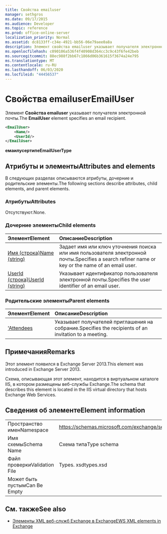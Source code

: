 ```yaml
---
title: Свойства emailuser
manager: sethgros
ms.date: 09/17/2015
ms.audience: Developer
ms.topic: reference
ms.prod: office-online-server
localization_priority: Normal
ms.assetid: dc8133ff-c34e-4921-bb56-06e79aee0a8a
description: Элемент свойства emailuser указывает получателя электронной почты.
ms.openlocfilehash: c090106a536f4f40908d364cc3c9c43f6fe42beb
ms.sourcegitcommit: 88ec988f2bb67c1866d06b361615f3674a24e795
ms.translationtype: MT
ms.contentlocale: ru-RU
ms.lasthandoff: 06/03/2020
ms.locfileid: "44456537"
---
```

# <a name="emailuser"></a><span data-ttu-id="5a1cd-103">Свойства emailuser</span><span class="sxs-lookup"><span data-stu-id="5a1cd-103">EmailUser</span></span>

<span data-ttu-id="5a1cd-104">Элемент **Свойства emailuser** указывает получателя электронной почты.</span><span class="sxs-lookup"><span data-stu-id="5a1cd-104">The **EmailUser** element specifies an email recipient.</span></span> 
  
```XML
<EmailUser>
    <Name/>
    <UserId/>
</EmailUser>
```

 <span data-ttu-id="5a1cd-105">**емаилусертипе**</span><span class="sxs-lookup"><span data-stu-id="5a1cd-105">**EmailUserType**</span></span>
## <a name="attributes-and-elements"></a><span data-ttu-id="5a1cd-106">Атрибуты и элементы</span><span class="sxs-lookup"><span data-stu-id="5a1cd-106">Attributes and elements</span></span>

<span data-ttu-id="5a1cd-107">В следующих разделах описываются атрибуты, дочерние и родительские элементы.</span><span class="sxs-lookup"><span data-stu-id="5a1cd-107">The following sections describe attributes, child elements, and parent elements.</span></span>
  
### <a name="attributes"></a><span data-ttu-id="5a1cd-108">Атрибуты</span><span class="sxs-lookup"><span data-stu-id="5a1cd-108">Attributes</span></span>

<span data-ttu-id="5a1cd-109">Отсутствуют.</span><span class="sxs-lookup"><span data-stu-id="5a1cd-109">None.</span></span>
  
### <a name="child-elements"></a><span data-ttu-id="5a1cd-110">Дочерние элементы</span><span class="sxs-lookup"><span data-stu-id="5a1cd-110">Child elements</span></span>

|<span data-ttu-id="5a1cd-111">**Элемент**</span><span class="sxs-lookup"><span data-stu-id="5a1cd-111">**Element**</span></span>|<span data-ttu-id="5a1cd-112">**Описание**</span><span class="sxs-lookup"><span data-stu-id="5a1cd-112">**Description**</span></span>|
|:-----|:-----|
|[<span data-ttu-id="5a1cd-113">Имя (строка)</span><span class="sxs-lookup"><span data-stu-id="5a1cd-113">Name (string)</span></span>](name-string.md) <br/> |<span data-ttu-id="5a1cd-114">Задает имя или ключ уточнения поиска или имя пользователя электронной почты.</span><span class="sxs-lookup"><span data-stu-id="5a1cd-114">Specifies a search refiner name or key or the name of an email user.</span></span>  <br/> |
|[<span data-ttu-id="5a1cd-115">UserId (строка)</span><span class="sxs-lookup"><span data-stu-id="5a1cd-115">UserId (string)</span></span>](userid-string.md) <br/> |<span data-ttu-id="5a1cd-116">Указывает идентификатор пользователя электронной почты.</span><span class="sxs-lookup"><span data-stu-id="5a1cd-116">Specifies the user identifier of an email user.</span></span>  <br/> |
   
### <a name="parent-elements"></a><span data-ttu-id="5a1cd-117">Родительские элементы</span><span class="sxs-lookup"><span data-stu-id="5a1cd-117">Parent elements</span></span>

|<span data-ttu-id="5a1cd-118">**Элемент**</span><span class="sxs-lookup"><span data-stu-id="5a1cd-118">**Element**</span></span>|<span data-ttu-id="5a1cd-119">**Описание**</span><span class="sxs-lookup"><span data-stu-id="5a1cd-119">**Description**</span></span>|
|:-----|:-----|
|[<span data-ttu-id="5a1cd-120">'</span><span class="sxs-lookup"><span data-stu-id="5a1cd-120">Attendees</span></span>](attendees.md) <br/> |<span data-ttu-id="5a1cd-121">Указывает получателей приглашения на собрание.</span><span class="sxs-lookup"><span data-stu-id="5a1cd-121">Specifies the recipients of an invitation to a meeting.</span></span>  <br/> |
   
## <a name="remarks"></a><span data-ttu-id="5a1cd-122">Примечания</span><span class="sxs-lookup"><span data-stu-id="5a1cd-122">Remarks</span></span>

<span data-ttu-id="5a1cd-123">Этот элемент появился в Exchange Server 2013.</span><span class="sxs-lookup"><span data-stu-id="5a1cd-123">This element was introduced in Exchange Server 2013.</span></span>
  
<span data-ttu-id="5a1cd-124">Схема, описывающая этот элемент, находится в виртуальном каталоге IIS, в котором размещены веб-службы Exchange.</span><span class="sxs-lookup"><span data-stu-id="5a1cd-124">The schema that describes this element is located in the IIS virtual directory that hosts Exchange Web Services.</span></span>
  
## <a name="element-information"></a><span data-ttu-id="5a1cd-125">Сведения об элементе</span><span class="sxs-lookup"><span data-stu-id="5a1cd-125">Element information</span></span>

|||
|:-----|:-----|
|<span data-ttu-id="5a1cd-126">Пространство имен</span><span class="sxs-lookup"><span data-stu-id="5a1cd-126">Namespace</span></span>  <br/> |https://schemas.microsoft.com/exchange/services/2006/types  <br/> |
|<span data-ttu-id="5a1cd-127">Имя схемы</span><span class="sxs-lookup"><span data-stu-id="5a1cd-127">Schema Name</span></span>  <br/> |<span data-ttu-id="5a1cd-128">Схема типа</span><span class="sxs-lookup"><span data-stu-id="5a1cd-128">Type schema</span></span>  <br/> |
|<span data-ttu-id="5a1cd-129">Файл проверки</span><span class="sxs-lookup"><span data-stu-id="5a1cd-129">Validation File</span></span>  <br/> |<span data-ttu-id="5a1cd-130">Types. xsd</span><span class="sxs-lookup"><span data-stu-id="5a1cd-130">types.xsd</span></span>  <br/> |
|<span data-ttu-id="5a1cd-131">Может быть пустым</span><span class="sxs-lookup"><span data-stu-id="5a1cd-131">Can Be Empty</span></span>  <br/> ||
   
## <a name="see-also"></a><span data-ttu-id="5a1cd-132">См. также</span><span class="sxs-lookup"><span data-stu-id="5a1cd-132">See also</span></span>



- [<span data-ttu-id="5a1cd-133">Элементы XML веб-служб Exchange в Exchange</span><span class="sxs-lookup"><span data-stu-id="5a1cd-133">EWS XML elements in Exchange</span></span>](ews-xml-elements-in-exchange.md)

